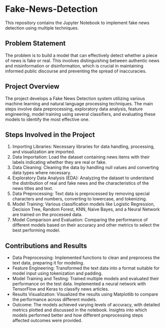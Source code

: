 # Fake-News-Detection
This repository contains the Jupyter Notebook to implement fake news detection using multiple techniques.

## Problem Statement
The problem is to build a model that can effectively detect whether a piece of news is fake or real. This involves distinguishing between authentic news and misinformation or disinformation, which is crucial in maintaining informed public discourse and preventing the spread of inaccuracies.

## Project Overview
The project develops a Fake News Detection system utilizing various machine learning and natural language processing techniques. The main steps involve data preprocessing, exploratory data analysis, feature engineering, model training using several classifiers, and evaluating these models to identify the most effective one.

## Steps Involved in the Project
1. Importing Libraries: Necessary libraries for data handling, processing, and visualization are imported.
2. Data Importation: Load the dataset containing news items with their labels indicating whether they are real or fake.
3. Data Cleaning: Cleaning the data by handling null values and converting data types where necessary.
4. Exploratory Data Analysis (EDA): Analyzing the dataset to understand the distribution of real and fake news and the characteristics of the news titles and text.
5. Data Preprocessing: Text data is preprocessed by removing special characters and numbers, converting to lowercase, and tokenizing.
6. Model Training: Various classification models like Logistic Regression, Decision Tree, Random Forest, KNN, Naive Bayes, and a Neural Network are trained on the processed data.
7. Model Comparison and Evaluation: Comparing the performance of different models based on their accuracy and other metrics to select the best performing model.

## Contributions and Results
- Data Preprocessing: Implemented functions to clean and preprocess the text data, preparing it for modeling.
- Feature Engineering: Transformed the text data into a format suitable for model input using tokenization and padding.
- Model Training and Testing: Trained multiple models and evaluated their performance on the test data. Implemented a neural network with TensorFlow and Keras to classify news articles.
- Results Visualization: Visualized the results using Matplotlib to compare the performance across different models.
- Outcome: The models achieved varying levels of accuracy, with detailed metrics plotted and discussed in the notebook. Insights into which models performed better and how different preprocessing steps affected outcomes were provided.

